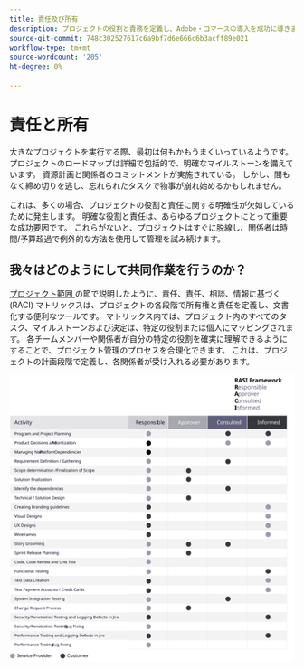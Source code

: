 ```yaml
---
title: 責任及び所有
description: プロジェクトの役割と責務を定義し、Adobe・コマースの導入を成功に導きます。
source-git-commit: 748c302527617c6a9bf7d6e666c6b3acff89e021
workflow-type: tm+mt
source-wordcount: '205'
ht-degree: 0%

---
```



# 責任と所有

大きなプロジェクトを実行する際、最初は何もかもうまくいっているようです。 プロジェクトのロードマップは詳細で包括的で、明確なマイルストーンを備えています。 資源計画と関係者のコミットメントが実施されている。 しかし、間もなく締め切りを逃し、忘れられたタスクで物事が崩れ始めるかもしれません。

これは、多くの場合、プロジェクトの役割と責任に関する明確性が欠如しているために発生します。 明確な役割と責任は、あらゆるプロジェクトにとって重要な成功要因です。 これらがないと、プロジェクトはすぐに脱線し、関係者は時間/予算超過で例外的な方法を使用して管理を試み続けます。


## 我々はどのようにして共同作業を行うのか？

[ プロジェクト範囲 ](../project-scope/deliverables.md) の節で説明したように、責任、責任、相談、情報に基づく (RACI) マトリックスは、プロジェクトの各段階で所有権と責任を定義し、文書化する便利なツールです。 マトリックス内では、プロジェクト内のすべてのタスク、マイルストーンおよび決定は、特定の役割または個人にマッピングされます。 各チームメンバーや関係者が自分の特定の役割を確実に理解できるようにすることで、プロジェクト管理のプロセスを合理化できます。 これは、プロジェクトの計画段階で定義し、各関係者が受け入れる必要があります。

![RACI フレームワークを説明する表](../../assets/playbooks/raci.svg)
